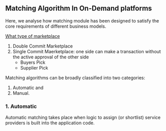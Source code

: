 ## Matching Algorithm In On-Demand platforms

Here, we analyse how matching module has been designed to satisfy the core requirements of different business models.

[What type of marketplace](https://acrowdedspace.com/post/95742275407/what-type-of-marketplace-are-you)
1. Double Commit Marketplace
2. Single Commit Maerketplace: one side can make a transaction without the active approval of the other side
     - Buyers Pick
     - Supplier Pick

Matching algorithms can be broadly classified into two categories: 
1. Automatic and
2. Manual.   

### 1. Automatic
Automatic matching takes place when logic to assign (or shortlist) service providers is built into the application code. 
